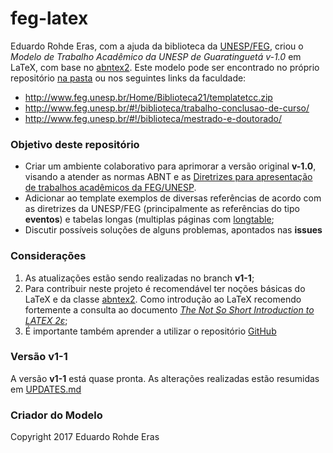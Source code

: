 # feg-latex

Eduardo Rohde Eras, com a ajuda da biblioteca da [UNESP/FEG](http://www.feg.unesp.br/), criou o _Modelo de Trabalho Acadêmico da UNESP de Guaratinguetá v-1.0_ em LaTeX, com base no [abntex2](http://www.abntex.net.br). Este modelo pode ser encontrado no próprio repositório [na pasta](https://github.com/luisfelipebarbosa/feg-latex/tree/master/v1-0) ou nos seguintes links da faculdade:

- http://www.feg.unesp.br/Home/Biblioteca21/templatetcc.zip
- http://www.feg.unesp.br/#!/biblioteca/trabalho-conclusao-de-curso/
- http://www.feg.unesp.br/#!/biblioteca/mestrado-e-doutorado/


### Objetivo deste repositório ###

- Criar um ambiente colaborativo para aprimorar a versão original __v-1.0__, visando a atender as normas ABNT e as [Diretrizes para apresentação de trabalhos acadêmicos da FEG/UNESP](http://www.feg.unesp.br/Home/Biblioteca21/diretrizes-2016.pdf).
- Adicionar ao template exemplos de diversas referências de acordo com as diretrizes da UNESP/FEG (principalmente as referências do tipo __eventos__) e tabelas longas (multiplas páginas com [longtable](https://ctan.org/pkg/longtable);
- Discutir possíveis soluções de alguns problemas, apontados nas __issues__

### Considerações ###


1. As atualizações estão sendo realizadas no branch __v1-1__;
1. Para contribuir neste projeto é recomendável ter noções básicas do LaTeX e da classe [abntex2](http://www.abntex.net.br). Como introdução ao LaTeX recomendo fortemente a consulta ao documento [_The Not So Short Introduction to LATEX 2ε_](https://ctan.org/tex-archive/info/lshort/english/);
1. É importante também aprender a utilizar o repositório [GitHub](https://guides.github.com/)

### Versão __v1-1__ ###

A versão __v1-1__ está quase pronta. As alterações realizadas estão resumidas em [UPDATES.md](feg-latex/UPDATES.md)
      

### Criador do Modelo ###

Copyright 2017 Eduardo Rohde Eras 
